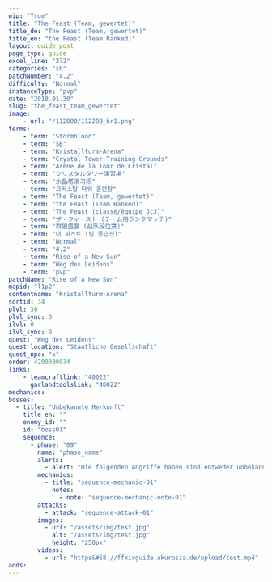 ```yaml
---
wip: "True"
title: "The Feast (Team, gewertet)"
title_de: "The Feast (Team, gewertet)"
title_en: "the Feast (Team Ranked)"
layout: guide_post
page_type: guide
excel_line: "272"
categories: "sb"
patchNumber: "4.2"
difficulty: "Normal"
instanceType: "pvp"
date: "2018.01.30"
slug: "the_feast_team_gewertet"
image:
    - url: "/112000/112288_hr1.png"
terms:
    - term: "Stormblood"
    - term: "SB"
    - term: "Kristallturm-Arena"
    - term: "Crystal Tower Training Grounds"
    - term: "Arène de la Tour de Cristal"
    - term: "クリスタルタワー演習場"
    - term: "水晶塔演习场"
    - term: "크리스탈 타워 훈련장"
    - term: "The Feast (Team, gewertet)"
    - term: "the Feast (Team Ranked)"
    - term: "The Feast (classé/équipe JcJ)"
    - term: "ザ・フィースト (チーム用ランクマッチ)"
    - term: "群狼盛宴 (战队段位赛)"
    - term: "더 피스트 (팀 등급전)"
    - term: "Normal"
    - term: "4.2"
    - term: "Rise of a New Sun"
    - term: "Weg des Leidens"
    - term: "pvp"
patchName: "Rise of a New Sun"
mapid: "l1p2"
contentname: "Kristallturm-Arena"
sortid: 34
plvl: 30
plvl_sync: 0
ilvl: 0
ilvl_sync: 0
quest: "Weg des Leidens"
quest_location: "Staatliche Gesellschaft"
quest_npc: "x"
order: 4200300034
links:
    - teamcraftlink: "40022"
      garlandtoolslink: "40022"
mechanics:
bosses:
  - title: "Unbekannte Herkunft"
    title_en: ""
    enemy_id: ""
    id: "boss01"
    sequence:
      - phase: "09"
        name: "phase_name"
        alerts:
          - alert: "Die folgenden Angriffe haben sind entweder unbekannt oder haben keine klare Herkunft"
        mechanics:
          - title: "sequence-mechanic-01"
            notes:
              - note: "sequence-mechanic-note-01"
        attacks:
          - attack: "sequence-attack-01"
        images:
          - url: "/assets/img/test.jpg"
            alt: "/assets/img/test.jpg"
            height: "250px"
        videos:
          - url: "https&#58;//ffxivguide.akurosia.de/upload/test.mp4"
adds:
---
```

